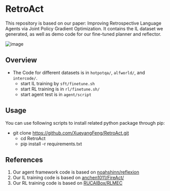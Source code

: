 # RetroAct
This repository is based on our paper: Improving Retrospective Language Agents via Joint Policy Gradient Optimization. It contains the IL dataset we generated, as well as demo code for our fine-tuned planner and reflector.

![image](https://github.com/XueyangFeng/RetroAct/assets/58109619/2ea43cdb-105d-4e5e-aeec-79270db8f0d7)

## Overview
- The Code for different datasets is in `hotpotqa/`, `alfworld/`, and `intercode/`.
  - start IL training by `sft/finetune.sh`
  - start RL training is in `rl/finetune.sh/`
  - start agent test is in `agent/script`
 
## Usage
You can use following scripts to install related python package through pip:
- git clone https://github.com/XueyangFeng/RetroAct.git
  - cd RetroAct
  - pip install -r requirements.txt

## References
1. Our agent framework code is based on [noahshinn/reflexion](https://github.com/noahshinn/reflexion)
2. Our IL training code is based on [anchen1011/FireAct/](https://github.com/anchen1011/FireAct/)
4. Our RL training code is based on [RUCAIBox/RLMEC](https://github.com/RUCAIBox/RLMEC)
